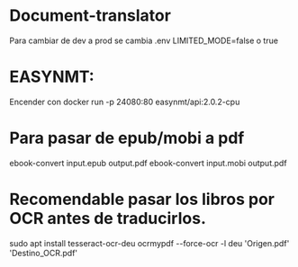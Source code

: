 # Document-translator

Para cambiar de dev a prod se cambia .env LIMITED_MODE=false o true

# EASYNMT:

Encender con docker run -p 24080:80 easynmt/api:2.0.2-cpu

# Para pasar de epub/mobi a pdf

ebook-convert input.epub output.pdf
ebook-convert input.mobi output.pdf

# Recomendable pasar los libros por OCR antes de traducirlos.

sudo apt install tesseract-ocr-deu
ocrmypdf --force-ocr -l deu 'Origen.pdf' 'Destino_OCR.pdf'
